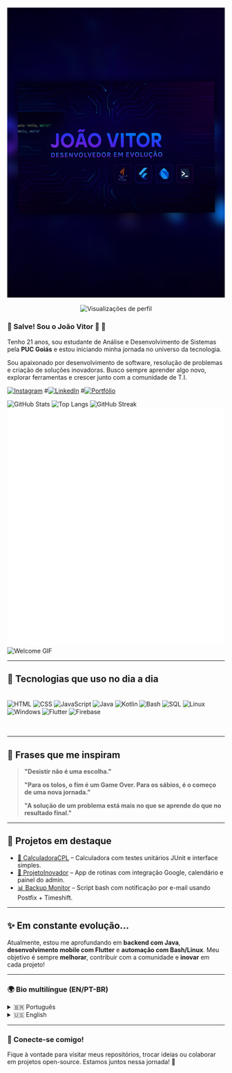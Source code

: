 <p align="center">
  <img src="https://raw.githubusercontent.com/Jvtopsilva090/Jvtopsilva090/main/assets/banner.png" alt="Banner João Vitor">
</p>

<p align="center">
  <img src="https://komarev.com/ghpvc/?username=Jvtopsilva090&label=Visualizações&color=0e75b6&style=flat" alt="Visualizações de perfil" />
</p>

### 🗿 Salve! Sou o João Vitor 🗿 👋

Tenho 21 anos, sou estudante de Análise e Desenvolvimento de Sistemas pela **PUC Goiás** e estou iniciando minha jornada no universo da tecnologia.

Sou apaixonado por desenvolvimento de software, resolução de problemas e criação de soluções inovadoras. Busco sempre aprender algo novo, explorar ferramentas e crescer junto com a comunidade de T.I.

[![Instagram](https://img.shields.io/badge/Instagram-E4405F?style=for-the-badge\&logo=instagram\&logoColor=white)](https://www.instagram.com/jv_shelby_0901?igsh=MXBxdGo4aXR0ZWI0aQ==)
#[![LinkedIn](https://img.shields.io/badge/LinkedIn-0A66C2?style=for-the-badge\&logo=linkedin\&logoColor=white)](https://www.linkedin.com/in/seu-linkedin-aqui)
#[![Portfólio](https://img.shields.io/badge/Portf%C3%B3lio-000000?style=for-the-badge\&logo=notion\&logoColor=white)](https://seuportfolio.com)

![GitHub Stats](https://github-readme-stats.vercel.app/api?username=Jvtopsilva090\&show_icons=true\&theme=onedark)
![Top Langs](https://github-readme-stats.vercel.app/api/top-langs/?username=Jvtopsilva090\&layout=compact\&theme=onedark)
![GitHub Streak](https://github-readme-streak-stats.herokuapp.com?user=Jvtopsilva090\&theme=onedark\&date_format=M%20j%5B%2C%20Y%5D)
<img src="https://raw.githubusercontent.com/Jvtopsilva090/Jvtopsilva090/main/github-metrics.svg" alt="GitHub Metrics" />
![Welcome GIF](https://media.giphy.com/media/qgQUggAC3Pfv687qPC/giphy.gif)

---

## 🚀 Tecnologias que uso no dia a dia

<div style="display: inline_block"><br>
  <img align="center" alt="HTML" src="https://img.shields.io/badge/HTML5-E34F26?style=for-the-badge&logo=html5&logoColor=white"/>
  <img align="center" alt="CSS" src="https://img.shields.io/badge/CSS3-1572B6?style=for-the-badge&logo=css3&logoColor=white"/>
  <img align="center" alt="JavaScript" src="https://img.shields.io/badge/JavaScript-F7DF1E?style=for-the-badge&logo=javascript&logoColor=black"/>
  <img align="center" alt="Java" src="https://img.shields.io/badge/Java-ED8B00?style=for-the-badge&logo=java&logoColor=white"/>
  <img align="center" alt="Kotlin" src="https://img.shields.io/badge/Kotlin-7F52FF?style=for-the-badge&logo=kotlin&logoColor=white"/>
  <img align="center" alt="Bash" src="https://img.shields.io/badge/Bash-4EAA25?style=for-the-badge&logo=gnubash&logoColor=white"/>
  <img align="center" alt="SQL" src="https://img.shields.io/badge/SQL-4479A1?style=for-the-badge&logo=postgresql&logoColor=white"/>
  <img align="center" alt="Linux" src="https://img.shields.io/badge/Linux-FCC624?style=for-the-badge&logo=linux&logoColor=black"/>
  <img align="center" alt="Windows" src="https://img.shields.io/badge/Windows-0078D6?style=for-the-badge&logo=windows&logoColor=white"/>
  <img align="center" alt="Flutter" src="https://img.shields.io/badge/Flutter-02569B?style=for-the-badge&logo=flutter&logoColor=white"/>
  <img align="center" alt="Firebase" src="https://img.shields.io/badge/Firebase-FFCA28?style=for-the-badge&logo=firebase&logoColor=black"/>
</div><br><br>

---

## 🧠 Frases que me inspiram

> **"Desistir não é uma escolha."**
>
> **"Para os tolos, o fim é um Game Over. Para os sábios, é o começo de uma nova jornada."**
>
> **"A solução de um problema está mais no que se aprende do que no resultado final."**

---

## 📌 Projetos em destaque

* [🧮 CalculadoraCPL](https://github.com/Jvtopsilva090/CalculadoraCPL) – Calculadora com testes unitários JUnit e interface simples.
* [📅 ProjetoInovador](https://github.com/Jvtopsilva090/ProjetoInovador) – App de rotinas com integração Google, calendário e painel do admin.
* [📊 Backup Monitor](https://github.com/Jvtopsilva090/BackupMonitor) – Script bash com notificação por e-mail usando Postfix + Timeshift.

---

## ✨ Em constante evolução...

Atualmente, estou me aprofundando em **backend com Java**, **desenvolvimento mobile com Flutter** e **automação com Bash/Linux**.
Meu objetivo é sempre **melhorar**, contribuir com a comunidade e **inovar** em cada projeto!

---

### 🌍 Bio multilíngue (EN/PT-BR)

<details>
<summary>🇧🇷 Português</summary>
Olá! Sou um desenvolvedor em início de carreira focado em backend e automações Linux. Gosto de aprender e explorar novas tecnologias. 💻
</details>

<details>
<summary>🇺🇸 English</summary>
Hello! I'm a junior developer focused on backend and Linux automation. I enjoy learning and exploring new technologies. 💻
</details>

---

### 🤝 Conecte-se comigo!

Fique à vontade para visitar meus repositórios, trocar ideias ou colaborar em projetos open-source. Estamos juntos nessa jornada! 🚀
